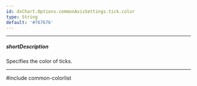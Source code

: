 ```yaml
---
id: dxChart.Options.commonAxisSettings.tick.color
type: String
default: '#767676'
---
```

---
##### shortDescription
Specifies the color of ticks.

---
#include common-colorlist